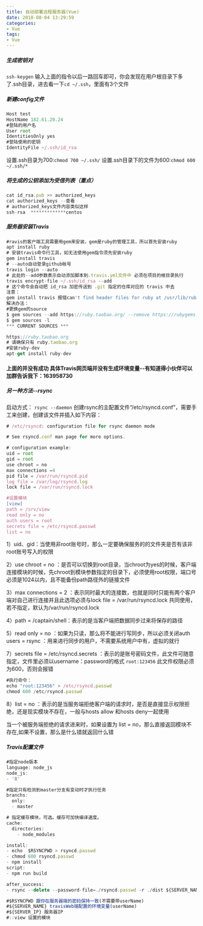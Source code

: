 ```yaml
---
title: 自动部署远程服务器(Vue)
date: 2018-08-04 13:29:59
categories:
- Vue
tags:
- Vue
---
```

##### 生成密钥对
`ssh-keygen`
输入上面的指令以后一路回车即可，你会发现在用户根目录下多了.ssh目录，进去看一下`cd ~/.ssh`，里面有3个文件
##### 新建config文件
```javascript
Host test
HostName 182.61.20.24 
#登陆的用户名
User root
IdentitiesOnly yes
#登陆使用的密钥
IdentityFile ~/.ssh/id_rsa
```
设置.ssh目录为700:`chmod 700 ~/.ssh/`
设置.ssh目录下的文件为600:`chmod 600 ~/.ssh/*`
##### 将生成的公钥添加为受信列表（重点）
```javascript
cat id_rsa.pub >> authorized_keys
cat authorized_keys --查看
# authorized_keys文件内容类似这样
ssh-rsa  *************centos
```
##### 服务器安装Travis
```javascript
#ravis的客户端工具需要用gem来安装，gem是ruby的管理工具，所以首先安装ruby
apt install ruby
# 安装travis命令行工具，如无法使用gem指令须先安装ruby
gem install travis
# --auto自动登录github帐号
travis login --auto
# 此处的--add参数表示自动添加脚本到.travis.yml文件中 必须在项目的根目录执行
travis encrypt-file ~/.ssh/id_rsa --add
# 这个命令会自动把 id_rsa 加密传送到 .git 指定的仓库对应的 travis 中去
注意：
gem install travis 报错can't find header files for ruby at /usr/lib/ruby/include/ruby.h
解决办法：
#更换gem的source
$ gem sources --add https://ruby.taobao.org/ --remove https://rubygems.org/
$ gem sources -l
*** CURRENT SOURCES ***

https://ruby.taobao.org
# 请确保只有 ruby.taobao.org
#安装ruby-dev
apt-get install ruby-dev
```
#### 上面的并没有成功 具体Travis网页端并没有生成环境变量--有知道得小伙伴可以加群告诉我下：163958730
##### 另一种方法--rsync
启动方式：
`rsync --daemon`
创建rsync的主配置文件“/etc/rsyncd.conf”，需要手工来创建，创建该文件并插入如下内容：
```javascript
# /etc/rsyncd: configuration file for rsync daemon mode

# See rsyncd.conf man page for more options.

# configuration example:
uid = root
gid = root
use chroot = no
max connections =4
pid file = /var/run/rsyncd.pid
log file = /var/log/rsyncd.log
lock file = /var/run/rsyncd.lock

#设置模块
[view] 
path = /srv/view
read only = no
auth users = root
secrets file = /etc/rsyncd.passwd
list = no
```
1）uid、gid：当使用非root账号时，那么一定要确保服务的的文件夹是否有该非root账号写入的权限
 
2）use chroot = no ：是否可以切换到root目录，当chroot为yes的时候，客户端连接模块的时候，先chroot到模块参数指定的目录下，必须使用root权限，端口号必须是1024以内，且不能备份path路径外的链接文件
 
3）max connections = 2 ：表示同时最大的连接数，也就是同时只能有两个客户端对自己进行连接并且此选项必须与lock file = /var/run/rsyncd.lock 共同使用，若不指定，默认为/var/run/rsyncd.lock
 
4）path = /captain/shell：表示的是当客户端把数据同步过来将保存的路径
 
5）read only = no ：如果为只读，那么将不能进行写同步，所以必须关闭auth users = rsync ：用来进行同步的用户，不需要系统用户中有，虚拟的就行
 
7）secrets file = /etc/rsyncd.secrets ：表示的是账号密码文件，此文件可随意指定，文件里必须以username：password的格式 
`root:123456`
此文件权限必须为600，否则会报错
```javascript
#执行命令：
echo "root:123456" > /etc/rsyncd.passwd
chmod 600 /etc/rsyncd.passwd
```
8）list = no ：表示的是当服务端拒绝客户端的请求时，是否是直接显示权限拒绝，还是现实模块不存在，一般与hosts allow 和hosts deny一起使用
 
当一个被服务端拒绝的请求进来时，如果设置为 list = no，那么直接返回模块不存在,如果不设置，那么是什么错就返回什么错

##### Travis配置文件
```javascript
#指定node版本
language: node_js
node_js:
- '8'   

#指定只有检测到master分支有变动时才执行任务
branchs:
  only:
  - master  

# 指定缓存模块，可选。缓存可加快编译速度。
cache:
  directories:
    - node_modules

install:
- echo  $RSYNCPWD > rsyncd.passwd 
- chmod 600 rsyncd.passwd
- npm install
script:
- npm run build

after_success:
- rsync --delete --password-file=./rsyncd.passwd -r ./dist ${SERVER_NAME}@${SERVER_IP}::view

#$RSYNCPWD 跟你在服务器端的密码保持一致(不需要带userName)
#${SERVER_NAME} travisWeb端配置的环境变量(userName)
#${SERVER_IP} 服务器IP
#::view 设置的模块
```
